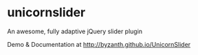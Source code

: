 # unicornslider
An awesome, fully adaptive jQuery slider plugin 

Demo & Documentation at http://byzanth.github.io/UnicornSlider
